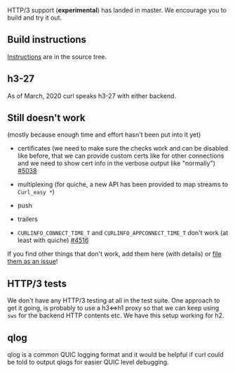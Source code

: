 HTTP/3 support (**experimental**) has landed in master. We encourage you to build and try it out. 

## Build instructions

[Instructions](https://github.com/curl/curl/blob/master/docs/HTTP3.md) are in the source tree.

## h3-27

As of March, 2020 curl speaks h3-27 with either backend.

## Still doesn't work

(mostly because enough time and effort hasn't been put into it yet)

- certificates (we need to make sure the checks work and can be disabled like before, that we can provide custom certs like for other connections and we need to show cert info in the verbose output like "normally") [#5038](https://github.com/curl/curl/issues/5038)

- multiplexing (for quiche, a new API has been provided to map streams to `Curl_easy *`)
- push
- trailers
- `CURLINFO_CONNECT_TIME_T` and `CURLINFO_APPCONNECT_TIME_T` don't work (at least with quiche) [#4516](https://github.com/curl/curl/issues/4516)

If you find other things that don't work, add them here (with details) or [file them as an issue](https://github.com/curl/curl/issues)!

## HTTP/3 tests

We don't have any HTTP/3 testing at all in the test suite. One approach to get it going, is probably to use a h3<=>h1 proxy so that we can keep using `sws` for the backend HTTP contents etc. We have this setup working for h2.

## qlog

qlog is a common QUIC logging format and it would be helpful if curl could be told to output qlogs for easier QUIC level debugging.